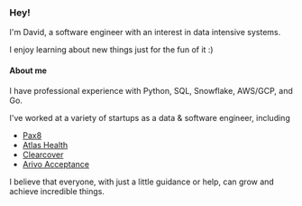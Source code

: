 ### Hey!

I'm David, a software engineer with an interest in data intensive systems.

I enjoy learning about new things just for the fun of it :)

#### About me
I have professional experience with Python, SQL, Snowflake, AWS/GCP, and Go.

I've worked at a variety of startups as a data & software engineer, including
- [Pax8](https://www.pax8.com/en-us/)
- [Atlas Health](https://atlas.health)
- [Clearcover](https://clearcover.com)
- [Arivo Acceptance](https://arivo.com)

I believe that everyone, with just a little guidance or help, can grow and achieve incredible things.
